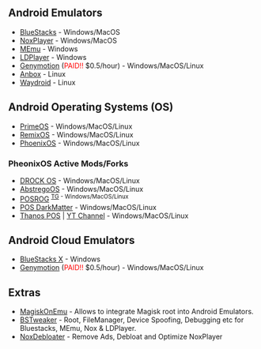 ## Android Emulators
* [BlueStacks](https://www.bluestacks.com) - Windows/MacOS
* [NoxPlayer](https://www.bignox.com) - Windows/MacOS
* [MEmu](https://www.memuplay.com) - Windows
* [LDPlayer](https://www.ldplayer.net) - Windows
* [Genymotion](https://www.genymotion.com)  (<span style="color:red">PAID!!</span> $0.5/hour) - Windows/MacOS/Linux
* [Anbox](https://anbox.io) - Linux
* [Waydroid](https://waydro.id) - Linux

## Android Operating Systems (OS)
* [PrimeOS](https://primeos.in) - Windows/MacOS/Linux
* [RemixOS](https://www.fosshub.com/Remix-OS.html) - Windows/MacOS/Linux
* [PhoenixOS](http://www.phoenixos.com/en_US/phoenixos) - Windows/MacOS/Linux

### PheonixOS Active Mods/Forks
* [DROCK OS](https://drocksl.blogspot.com/) - Windows/MacOS/Linux
* [AbstregoOS](https://discord.com/invite/ZqvYu6mEjb) - Windows/MacOS/Linux
* [POSROG](https://posrog.my.id) <sup> [TG](https://t.me/posrogchannel) - Windows/MacOS/Linux
* [POS DarkMatter](https://supreme-gamers.com/r/phoenixos-darkmatter-supercharged-for-everyone.2/) - Windows/MacOS/Linux
* [Thanos POS](https://t.me/thanosphd3) \| [YT Channel](https://www.youtube.com/channel/UCR_1iKHYPKQk8ratPkCPP5w) - Windows/MacOS/Linux

## Android Cloud Emulators
* [BlueStacks X](https://x.bluestacks.com) - Windows
* [Genymotion](https://www.genymotion.com)  (<span style="color:red">PAID!!</span> $0.5/hour) - Windows/MacOS/Linux

## Extras
- [MagiskOnEmu](https://github.com/HuskyDG/MagiskOnEmu) - Allows to integrate Magisk root into Android Emulators.
- [BSTweaker](https://bstweaker.tk) - Root, FileManager, Device Spoofing, Debugging etc for Bluestacks, MEmu, Nox & LDPlayer.
- [NoxDebloater](https://gist.github.com/Log1x/12d330ef7685d6fbc611d1d57efb5c29) - Remove Ads, Debloat and Optimize NoxPlayer
